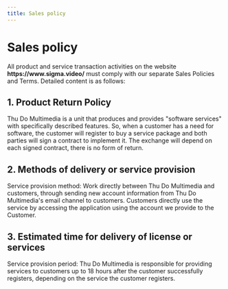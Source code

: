 ```yaml
---
title: Sales policy
---
```


# Sales policy

All product and service transaction activities on the website **https\://www\.sigma.video/** must comply with our separate Sales Policies and Terms. Detailed content is as follows:

## 1. Product Return Policy

Thu Do Multimedia is a unit that produces and provides "software services" with specifically described features. So, when a customer has a need for software, the customer will register to buy a service package and both parties will sign a contract to implement it. The exchange will depend on each signed contract, there is no form of return.

## 2. Methods of delivery or service provision

Service provision method: Work directly between Thu Do Multimedia and customers, through sending new account information from Thu Do Multimedia's email channel to customers. Customers directly use the service by accessing the application using the account we provide to the Customer.

## 3. Estimated time for delivery of license or services

Service provision period: Thu Do Multimedia is responsible for providing services to customers up to 18 hours after the customer successfully registers, depending on the service the customer registers.
